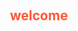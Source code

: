 <style>
        section {
            position: relative; /* 使 section 成为定位上下文 */
            height: 100vh; /* 设置高度为视口高度 */
        }
        h2 {
            position: absolute; /* 绝对定位 */
            top: 20px; /* 距离顶部 20px */
            left: 20px; /* 距离左边 20px */
            color: #ff5733; /* 设置文本颜色为您想要的颜色，比如橙色 */
            margin: 0; /* 去掉默认边距 */
        }
    </style>

<section data-background-image="https://s2.loli.net/2024/12/26/wjM3InBDafFsbkQ.png" data-background-opacity="0.7">
    <h2>welcome</h2>  
</section>


<section data-background-image="https://s2.loli.net/2024/12/26/fIbyZeUvGE2YpHz.png" data-background-opacity="0.3">
    <h4>第一次搭博客，在逐步完善中(有时间的话)</h4>
    <h4>右上角食用</h4>
</section>

<section data-background-image="https://s2.loli.net/2024/12/26/fIbyZeUvGE2YpHz.png" data-background-opacity="0.2">
   <h2>后面的功能思考中</h2>
</section>


